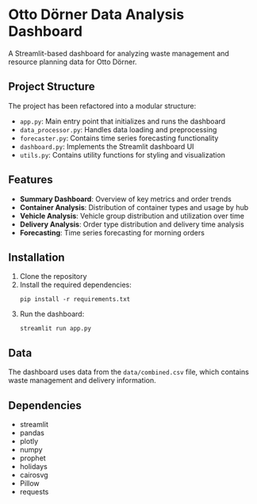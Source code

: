 # Otto Dörner Data Analysis Dashboard

A Streamlit-based dashboard for analyzing waste management and resource planning data for Otto Dörner.

## Project Structure

The project has been refactored into a modular structure:

- `app.py`: Main entry point that initializes and runs the dashboard
- `data_processor.py`: Handles data loading and preprocessing
- `forecaster.py`: Contains time series forecasting functionality
- `dashboard.py`: Implements the Streamlit dashboard UI
- `utils.py`: Contains utility functions for styling and visualization

## Features

- **Summary Dashboard**: Overview of key metrics and order trends
- **Container Analysis**: Distribution of container types and usage by hub
- **Vehicle Analysis**: Vehicle group distribution and utilization over time
- **Delivery Analysis**: Order type distribution and delivery time analysis
- **Forecasting**: Time series forecasting for morning orders

## Installation

1. Clone the repository
2. Install the required dependencies:
   ```
   pip install -r requirements.txt
   ```
3. Run the dashboard:
   ```
   streamlit run app.py
   ```

## Data

The dashboard uses data from the `data/combined.csv` file, which contains waste management and delivery information.

## Dependencies

- streamlit
- pandas
- plotly
- numpy
- prophet
- holidays
- cairosvg
- Pillow
- requests 